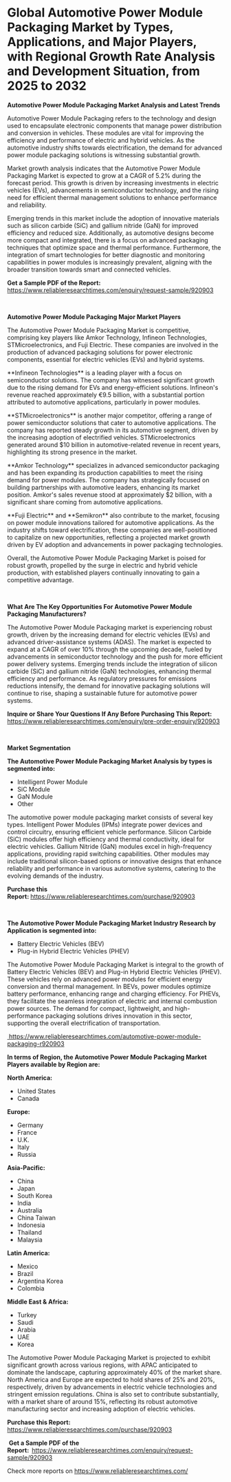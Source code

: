 <p><h1>Global Automotive Power Module Packaging Market by Types, Applications, and Major Players, with Regional Growth Rate Analysis and Development Situation, from 2025 to 2032</h1></p><p><strong>Automotive Power Module Packaging Market Analysis and Latest Trends</strong></p>
<p><p>Automotive Power Module Packaging refers to the technology and design used to encapsulate electronic components that manage power distribution and conversion in vehicles. These modules are vital for improving the efficiency and performance of electric and hybrid vehicles. As the automotive industry shifts towards electrification, the demand for advanced power module packaging solutions is witnessing substantial growth.</p><p>Market growth analysis indicates that the Automotive Power Module Packaging Market is expected to grow at a CAGR of 5.2% during the forecast period. This growth is driven by increasing investments in electric vehicles (EVs), advancements in semiconductor technology, and the rising need for efficient thermal management solutions to enhance performance and reliability. </p><p>Emerging trends in this market include the adoption of innovative materials such as silicon carbide (SiC) and gallium nitride (GaN) for improved efficiency and reduced size. Additionally, as automotive designs become more compact and integrated, there is a focus on advanced packaging techniques that optimize space and thermal performance. Furthermore, the integration of smart technologies for better diagnostic and monitoring capabilities in power modules is increasingly prevalent, aligning with the broader transition towards smart and connected vehicles.</p></p>
<p><strong>Get a Sample PDF of the Report:&nbsp;</strong> <a href="https://www.reliableresearchtimes.com/enquiry/request-sample/920903?utm_campaign=3191&utm_medium=2&utm_source=Github&utm_content=ia&utm_term=07032025&utm_id=automotive-power-module-packaging">https://www.reliableresearchtimes.com/enquiry/request-sample/920903</a></p>
<p>&nbsp;</p>
<p><strong>Automotive Power Module Packaging Major Market Players</strong></p>
<p><p>The Automotive Power Module Packaging Market is competitive, comprising key players like Amkor Technology, Infineon Technologies, STMicroelectronics, and Fuji Electric. These companies are involved in the production of advanced packaging solutions for power electronic components, essential for electric vehicles (EVs) and hybrid systems.</p><p>**Infineon Technologies** is a leading player with a focus on semiconductor solutions. The company has witnessed significant growth due to the rising demand for EVs and energy-efficient solutions. Infineon's revenue reached approximately €9.5 billion, with a substantial portion attributed to automotive applications, particularly in power modules.</p><p>**STMicroelectronics** is another major competitor, offering a range of power semiconductor solutions that cater to automotive applications. The company has reported steady growth in its automotive segment, driven by the increasing adoption of electrified vehicles. STMicroelectronics generated around $10 billion in automotive-related revenue in recent years, highlighting its strong presence in the market.</p><p>**Amkor Technology** specializes in advanced semiconductor packaging and has been expanding its production capabilities to meet the rising demand for power modules. The company has strategically focused on building partnerships with automotive leaders, enhancing its market position. Amkor's sales revenue stood at approximately $2 billion, with a significant share coming from automotive applications.</p><p>**Fuji Electric** and **Semikron** also contribute to the market, focusing on power module innovations tailored for automotive applications. As the industry shifts toward electrification, these companies are well-positioned to capitalize on new opportunities, reflecting a projected market growth driven by EV adoption and advancements in power packaging technologies.</p><p>Overall, the Automotive Power Module Packaging Market is poised for robust growth, propelled by the surge in electric and hybrid vehicle production, with established players continually innovating to gain a competitive advantage.</p></p>
<p>&nbsp;</p>
<p><strong>What Are The Key Opportunities For Automotive Power Module Packaging Manufacturers?</strong></p>
<p><p>The Automotive Power Module Packaging market is experiencing robust growth, driven by the increasing demand for electric vehicles (EVs) and advanced driver-assistance systems (ADAS). The market is expected to expand at a CAGR of over 10% through the upcoming decade, fueled by advancements in semiconductor technology and the push for more efficient power delivery systems. Emerging trends include the integration of silicon carbide (SiC) and gallium nitride (GaN) technologies, enhancing thermal efficiency and performance. As regulatory pressures for emissions reductions intensify, the demand for innovative packaging solutions will continue to rise, shaping a sustainable future for automotive power systems.</p></p>
<p><strong>Inquire or Share Your Questions If Any Before Purchasing This Report:</strong> <a href="https://www.reliableresearchtimes.com/enquiry/pre-order-enquiry/920903?utm_campaign=3191&utm_medium=2&utm_source=Github&utm_content=ia&utm_term=07032025&utm_id=automotive-power-module-packaging">https://www.reliableresearchtimes.com/enquiry/pre-order-enquiry/920903</a></p>
<p>&nbsp;</p>
<p><strong>Market Segmentation</strong></p>
<p><strong>The Automotive Power Module Packaging Market Analysis by types is segmented into:</strong></p>
<p><ul><li>Intelligent Power Module</li><li>SiC Module</li><li>GaN Module</li><li>Other</li></ul></p>
<p><p>The automotive power module packaging market consists of several key types. Intelligent Power Modules (IPMs) integrate power devices and control circuitry, ensuring efficient vehicle performance. Silicon Carbide (SiC) modules offer high efficiency and thermal conductivity, ideal for electric vehicles. Gallium Nitride (GaN) modules excel in high-frequency applications, providing rapid switching capabilities. Other modules may include traditional silicon-based options or innovative designs that enhance reliability and performance in various automotive systems, catering to the evolving demands of the industry.</p></p>
<p><strong>Purchase this Report:&nbsp;</strong><a href="https://www.reliableresearchtimes.com/purchase/920903?utm_campaign=3191&utm_medium=2&utm_source=Github&utm_content=ia&utm_term=07032025&utm_id=automotive-power-module-packaging">https://www.reliableresearchtimes.com/purchase/920903</a></p>
<p>&nbsp;</p>
<p><strong>The Automotive Power Module Packaging Market Industry Research by Application is segmented into:</strong></p>
<p><ul><li>Battery Electric Vehicles (BEV)</li><li>Plug-in Hybrid Electric Vehicles (PHEV)</li></ul></p>
<p><p>The Automotive Power Module Packaging Market is integral to the growth of Battery Electric Vehicles (BEV) and Plug-in Hybrid Electric Vehicles (PHEV). These vehicles rely on advanced power modules for efficient energy conversion and thermal management. In BEVs, power modules optimize battery performance, enhancing range and charging efficiency. For PHEVs, they facilitate the seamless integration of electric and internal combustion power sources. The demand for compact, lightweight, and high-performance packaging solutions drives innovation in this sector, supporting the overall electrification of transportation.</p></p>
<p><a href="https://www.reliableresearchtimes.com/automotive-power-module-packaging-r920903?utm_campaign=3191&utm_medium=2&utm_source=Github&utm_content=ia&utm_term=07032025&utm_id=automotive-power-module-packaging">&nbsp;https://www.reliableresearchtimes.com/automotive-power-module-packaging-r920903</a></p>
<p><strong>In terms of Region, the Automotive Power Module Packaging Market Players available by Region are:</strong></p>
<p>
    <p> <strong> North America: </strong>
        <ul>
            <li>United States</li>
            <li>Canada</li>
        </ul>
        </p> 
    <p> <strong> Europe: </strong>
        <ul>
            <li>Germany</li>
            <li>France</li>
            <li>U.K.</li>
            <li>Italy</li>
            <li>Russia</li>
        </ul>
        </p> 
    <p> <strong> Asia-Pacific: </strong>
        <ul>
            <li>China</li>
            <li>Japan</li>
            <li>South Korea</li>
            <li>India</li>
            <li>Australia</li>
            <li>China Taiwan</li>
            <li>Indonesia</li>
            <li>Thailand</li>
            <li>Malaysia</li>
        </ul>
        </p> 
    <p> <strong> Latin America: </strong>
        <ul>
            <li>Mexico</li>
            <li>Brazil</li>
            <li>Argentina Korea</li>
            <li>Colombia</li>
        </ul>
        </p> 
    <p> <strong> Middle East & Africa: </strong>
        <ul>
            <li>Turkey</li>
            <li>Saudi</li>
            <li>Arabia</li>
            <li>UAE</li>
            <li>Korea</li>
        </ul>
    </p>
    </p>
<p><p>The Automotive Power Module Packaging Market is projected to exhibit significant growth across various regions, with APAC anticipated to dominate the landscape, capturing approximately 40% of the market share. North America and Europe are expected to hold shares of 25% and 20%, respectively, driven by advancements in electric vehicle technologies and stringent emission regulations. China is also set to contribute substantially, with a market share of around 15%, reflecting its robust automotive manufacturing sector and increasing adoption of electric vehicles.</p></p>
<p><strong>Purchase this Report: </strong><a href="https://www.reliableresearchtimes.com/purchase/920903?utm_campaign=3191&utm_medium=2&utm_source=Github&utm_content=ia&utm_term=07032025&utm_id=automotive-power-module-packaging">https://www.reliableresearchtimes.com/purchase/920903</a></p>
<p>&nbsp;<strong>Get a Sample PDF of the Report:&nbsp;&nbsp;</strong><a href="https://www.reliableresearchtimes.com/enquiry/request-sample/920903?utm_campaign=3191&utm_medium=2&utm_source=Github&utm_content=ia&utm_term=07032025&utm_id=automotive-power-module-packaging">https://www.reliableresearchtimes.com/enquiry/request-sample/920903</a></p>
<p><strong></strong></p>
<p>Check more reports on <a href="https://www.reliableresearchtimes.com/?utm_campaign=3191&utm_medium=2&utm_source=Github&utm_content=ia&utm_term=07032025&utm_id=automotive-power-module-packaging">https://www.reliableresearchtimes.com/</a></p>